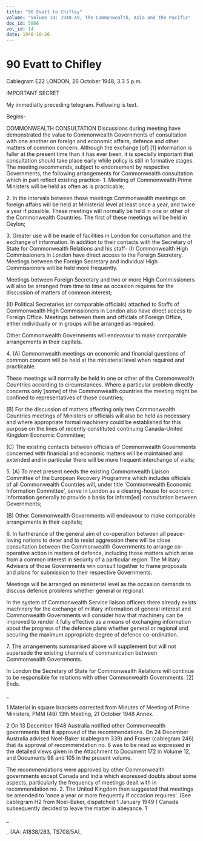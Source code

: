 ```yaml
---
title: "90 Evatt to Chifley"
volume: "Volume 14: 1948-49, The Commonwealth, Asia and the Pacific"
doc_id: 5866
vol_id: 14
date: 1948-10-26
---
```


# 90 Evatt to Chifley

Cablegram E22 LONDON, 26 October 1948, 3.3 5 p.m.

IMPORTANT SECRET

My immediatly preceding telegram. Following is text.

Begins-

COMMONWEALTH CONSULTATION Discussions during meeting have demonstrated the value to Commonwealth Governments of consultation with one another on foreign and economic affairs, defence and other matters of common concern. Although the exchange [of] [1] information is fuller at the present time than it has ever been, it is specially important that consultation should take place early while policy is still in formative stages. The meeting recommends, subject to endorsement by respective Governments, the following arrangements for Commonwealth consultation which in part reflect existing practice- 1. Meeting of Commonwealth Prime Ministers will be held as often as is practicable;

2\. In the intervals between those meetings Commonwealth meetings on foreign affairs will be held at Ministerial level at least once a year, and twice a year if possible. These meetings will normally be held in one or other of the Commonwealth Countries. The first of these meetings will be held in Ceylon;

3\. Greater use will be made of facilities in London for consultation and the exchange of information. In addition to their contacts with the Secretary of State for Commonwealth Relations and his staff- (I) Commonwealth High Commissioners in London have direct access to the Foreign Secretary. Meetings between the Foreign Secretary and individual High Commissioners will be held more frequently.

Meetings between Foreign Secretary and two or more High Commissioners will also be arranged from time to time as occasion requires for the discussion of matters of common interest;

(II) Political Secretaries (or comparable officials) attached to Staffs of Commonwealth High Commissioners in London also have direct access to Foreign Office. Meetings between them and officials of Foreign Office, either individually or in groups will be arranged as required.

Other Commonwealth Governments will endeavour to make comparable arrangements in their capitals.

4\. (A) Commonwealth meetings on economic and financial questions of common concern will be held at the ministerial level when required and practicable.

These meetings will normally be held in one or other of the Commonwealth Countries according to circumstances. Where a particular problem directly concerns only [some] of the Commonwealth countries the meeting might be confined to representatives of those countries;

(B) For the discussion of matters affecting only two Commonwealth Countries meetings of Ministers or officials will also be held as necessary and where appropriate formal machinery could be established for this purpose on the lines of recently constituted continuing Canada-United Kingdom Economic Committee;

(C) The existing contacts between officials of Commonwealth Governments concerned with financial and economic matters will be maintained and extended and in particular there will be more frequent interchange of visits;

5\. (A) To meet present needs the existing Commonwealth Liaison Committee of the European Recovery Programme which includes officials of all Commonwealth Countries will, under title 'Commonwealth Economic Information Committee', serve in London as a clearing-house for economic information generally to provide a basis for inform[ed] consultation between Governments;

(B) Other Commonwealth Governments will endeavour to make comparable arrangements in their capitals;

6\. In furtherance of the general aim of co-operation between all peace-loving nations to deter and to resist aggression there will be close consultation between the Commonwealth Governments to arrange co-operative action in matters of defence, including those matters which arise from a common interest in security of a particular region. The Military Advisers of those Governments win consult together to frame proposals and plans for submission to their respective Governments.

Meetings will be arranged on ministerial level as the occasion demands to discuss defence problems whether general or regional.

In the system of Commonwealth Service liaison officers there already exists machinery for the exchange of military information of general interest and Commonwealth Governments will consider how that machinery can be improved to render it fully effective as a means of exchanging information about the progress of the defence plans whether general or regional and securing the maximum appropriate degree of defence co-ordination.

7\. The arrangements summarised above will supplement but will not supersede the existing channels of communication between Commonwealth Governments.

In London the Secretary of State for Commonwealth Relations will continue to be responsible for relations with other Commonwealth Governments. [2] Ends.

_

1 Material in square brackets corrected from Minutes of Meeting of Prime Ministers, PMM (48) 13th Meeting, 21 October 1948 Annex.

2 On 13 December 1948 Australia notified other Commonwealth governments that it approved of the recommendations. On 24 December Australia advised Noel-Baker (cablegram 339) and Fraser (cablegram 246) that its approval of recommendation no. 6 was to be read as expressed in the detailed views given in the Attachment to Document 172 in Volume 12, and Documents 98 and 105 in the present volume.

The recommendations were approved by other Commonwealth governments except Canada and India which expressed doubts about some aspects, particularly the frequency of meetings dealt with in recommendation no. 2. The United Kingdom then suggested that meetings be amended to 'once a year or more frequently if occasion requires'. (See cablegram H2 from Noel-Baker, dispatched 1 January 1949 ) Canada subsequently decided to leave the matter in abeyance. 1

_

_ [AA: A1838/283, TS708/5A]_

